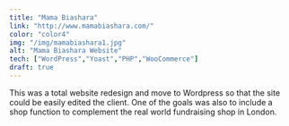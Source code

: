 ```yaml
---
title: "Mama Biashara"
link: "http://www.mamabiashara.com/"
color: "color4"
img: "/img/mamabiashara1.jpg"
alt: "Mama Biashara Website"
tech: ["WordPress","Yoast","PHP","WooCommerce"]
draft: true
---
```

This was a total website redesign and move to Wordpress so that the site could be easily edited the client. One of the goals was also to include a shop function to complement the real world fundraising shop in London.